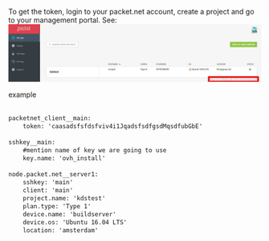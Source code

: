 To get the token, login to your packet.net account, create a project and go to your management portal. See: ![packet token](_packet_token.jpg)


example
```

packetnet_client__main:
    token: 'caasadsfsfdsfviv4i1JqadsfsdfgsdMqsdfubGbE'

sshkey__main:
    #mention name of key we are going to use
    key.name: 'ovh_install'

node.packet.net__server1:
    sshkey: 'main'
    client: 'main'
    project.name: 'kdstest'
    plan.type: 'Type 1'
    device.name: 'buildserver'
    device.os: 'Ubuntu 16.04 LTS'
    location: 'amsterdam'


```
